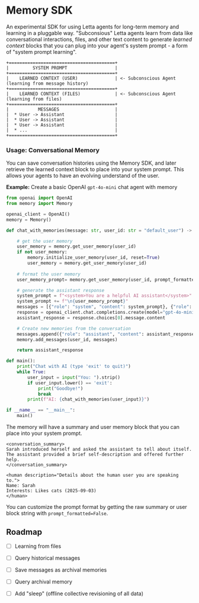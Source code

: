 # Memory SDK 
An experimental SDK for using Letta agents for long-term memory and learning in a pluggable way. "Subconsious" Letta agents learn from data like conversational interactions, files, and other text content to generate *learned context* blocks that you can plug into your agent's system prompt - a form of "system prompt learning". 
```
+========================================+
|         SYSTEM PROMPT                  |
+========================================+
|    LEARNED CONTEXT (USER)              | <- Subconscious Agent (learning from message history)
+========================================+
|    LEARNED CONTEXT (FILES)             | <- Subconscious Agent (learning from files) 
+========================================+
|           MESSAGES                     |
|  * User -> Assistant                   |
|  * User -> Assistant                   |
|  * User -> Assistant                   |
|  * ...                                 |
+========================================+
```
### Usage: Conversational Memory 
You can save conversation histories using the Memory SDK, and later retrieve the learned context block to place into your system prompt. This allows your agents to have an evolving understand of the user. 

**Example:** Create a basic OpenAI `gpt-4o-mini` chat agent with memory 
```python
from openai import OpenAI
from memory import Memory

openai_client = OpenAI()
memory = Memory()

def chat_with_memories(message: str, user_id: str = "default_user") -> str:

    # get the user memory 
    user_memory = memory.get_user_memory(user_id)
    if not user_memory:
        memory.initialize_user_memory(user_id, reset=True)
        user_memory = memory.get_user_memory(user_id)
    
    # format the user memory 
    user_memory_prompt= memory.get_user_memory(user_id, prompt_formatted=True)

    # generate the assistant response
    system_prompt = f"<system>You are a helpful AI assistant</system>"
    system_prompt += f"\n{user_memory_prompt}"
    messages = [{"role": "system", "content": system_prompt}, {"role": "user", "content": message}]
    response = openai_client.chat.completions.create(model="gpt-4o-mini", messages=messages)
    assistant_response = response.choices[0].message.content

    # Create new memories from the conversation
    messages.append({"role": "assistant", "content": assistant_response})
    memory.add_messages(user_id, messages)

    return assistant_response

def main():
    print("Chat with AI (type 'exit' to quit)")
    while True:
        user_input = input("You: ").strip()
        if user_input.lower() == 'exit':
            print("Goodbye!")
            break
        print(f"AI: {chat_with_memories(user_input)}")

if __name__ == "__main__":
    main()
```
The memory will have a summary and user memory block that you can place into your system prompt. 
```
<conversation_summary>
Sarah introduced herself and asked the assistant to tell about itself. The assistant provided a brief self-description and offered further help.
</conversation_summary>

<human description="Details about the human user you are speaking to.">
Name: Sarah
Interests: Likes cats (2025-09-03)
</human>
```
You can customize the prompt format by getting the raw summary or user block string with `prompt_formatted=False`.

## Roadmap 
- [ ] Learning from files
- [ ] Query historical messages 
- [ ] Save messages as archival memories
- [ ] Query archival memory
- [ ] Add "sleep" (offline collective revisioning of all data)  

